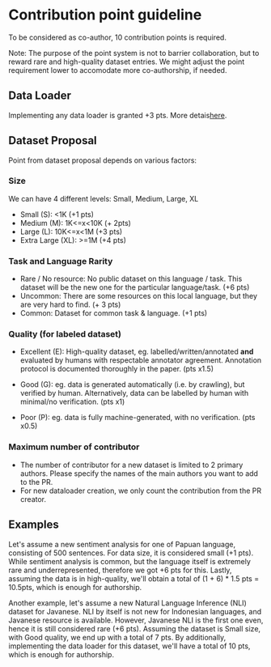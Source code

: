 # Contribution point guideline

To be considered as co-author, 10 contribution points is required.

Note: The purpose of the point system is not to barrier collaboration, but to reward rare and high-quality dataset entries.
We might adjust the point requirement lower to accomodate more co-authorship, if needed.

## Data Loader

Implementing any data loader is granted +3 pts.
More detais[here](DATALOADER.md).

## Dataset Proposal

Point from dataset proposal depends on various factors:

### Size

We can have 4 different levels: Small, Medium, Large, XL

- Small (S): <1K (+1 pts)
- Medium (M): 1K<=x<10K (+ 2pts)
- Large (L): 10K<=x<1M (+3 pts)
- Extra Large (XL): >=1M (+4 pts)

### Task and Language Rarity

- Rare / No resource: No public dataset on this language / task. This dataset will be the new one for the particular language/task. (+6 pts)
- Uncommon: There are some resources on this local language, but they are very hard to find. (+ 3 pts)
- Common: Dataset for common task & language. (+1 pts)


### Quality (for labeled dataset)

- Excellent (E): High-quality dataset, eg. labelled/written/annotated **and** evaluated by humans with respectable annotator agreement. Annotation protocol is documented thoroughly in the paper. (pts x1.5)

- Good (G): eg. data is generated automatically (i.e. by crawling), but verified by human. Alternatively, data can be labelled by human with minimal/no verification. (pts x1)

- Poor (P): eg. data is fully machine-generated, with no verification. (pts x0.5)

### Maximum number of contributor

- The number of contributor for a new dataset is limited to 2 primary authors. Please specify the names of the main authors you want to add to the PR.
- For new dataloader creation, we only count the contribution from the PR creator.

## Examples

Let's assume a new sentiment analysis for one of Papuan language, consisting of 500 sentences.
For data size, it is considered small (+1 pts). While sentiment analysis is common, but the language itself is extremely rare and underrepresented, therefore we got +6 pts for this. Lastly, assuming the data is in high-quality, we'll obtain a total of (1 + 6) * 1.5 pts = 10.5pts, which is enough for authorship.

Another example, let's assume a new Natural Language Inference (NLI) dataset for Javanese. NLI by itself is not new for Indonesian languages, and Javanese resource is available. However, Javanese NLI is the first one even, hence it is still considered rare (+6 pts). Assuming the dataset is Small size, with Good quality, we end up with a total of 7 pts. By additionally, implementing the data loader for this dataset, we'll have a total of 10 pts, which is enough for authorship.

